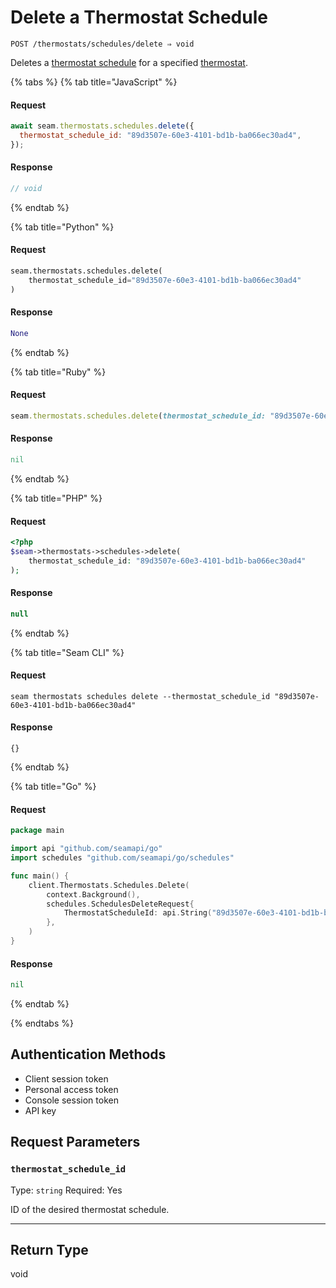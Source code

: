# Delete a Thermostat Schedule

```
POST /thermostats/schedules/delete ⇒ void
```

Deletes a [thermostat schedule](../../../capability-guides/thermostats/creating-and-managing-thermostat-schedules.md) for a specified [thermostat](https://docs.seam.co/latest/capability-guides/thermostats).

{% tabs %}
{% tab title="JavaScript" %}
#### Request

```javascript
await seam.thermostats.schedules.delete({
  thermostat_schedule_id: "89d3507e-60e3-4101-bd1b-ba066ec30ad4",
});
```

#### Response

```javascript
// void
```
{% endtab %}

{% tab title="Python" %}
#### Request

```python
seam.thermostats.schedules.delete(
    thermostat_schedule_id="89d3507e-60e3-4101-bd1b-ba066ec30ad4"
)
```

#### Response

```python
None
```
{% endtab %}

{% tab title="Ruby" %}
#### Request

```ruby
seam.thermostats.schedules.delete(thermostat_schedule_id: "89d3507e-60e3-4101-bd1b-ba066ec30ad4")
```

#### Response

```ruby
nil
```
{% endtab %}

{% tab title="PHP" %}
#### Request

```php
<?php
$seam->thermostats->schedules->delete(
    thermostat_schedule_id: "89d3507e-60e3-4101-bd1b-ba066ec30ad4"
);
```

#### Response

```php
null
```
{% endtab %}

{% tab title="Seam CLI" %}
#### Request

```seam_cli
seam thermostats schedules delete --thermostat_schedule_id "89d3507e-60e3-4101-bd1b-ba066ec30ad4"
```

#### Response

```seam_cli
{}
```
{% endtab %}

{% tab title="Go" %}
#### Request

```go
package main

import api "github.com/seamapi/go"
import schedules "github.com/seamapi/go/schedules"

func main() {
	client.Thermostats.Schedules.Delete(
		context.Background(),
		schedules.SchedulesDeleteRequest{
			ThermostatScheduleId: api.String("89d3507e-60e3-4101-bd1b-ba066ec30ad4"),
		},
	)
}
```

#### Response

```go
nil
```
{% endtab %}

{% endtabs %}

## Authentication Methods

- Client session token
- Personal access token
- Console session token
- API key

## Request Parameters

### `thermostat_schedule_id`

Type: `string`
Required: Yes

ID of the desired thermostat schedule.

***

## Return Type

void
